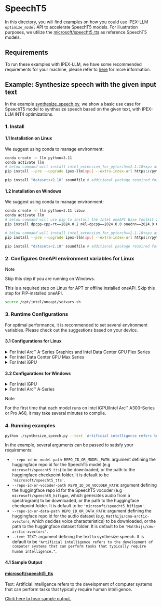 # SpeechT5
In this directory, you will find examples on how you could use IPEX-LLM `optimize_model` API to accelerate SpeechT5 models. For illustration purposes, we utilize the [microsoft/speecht5_tts](https://huggingface.co/microsoft/speecht5_tts) as reference SpeechT5 models.

## Requirements
To run these examples with IPEX-LLM, we have some recommended requirements for your machine, please refer to [here](../README.md#recommended-requirements) for more information.

## Example: Synthesize speech with the given input text
In the example [synthesize_speech.py](./synthesize_speech.py), we show a basic use case for SpeechT5 model to synthesize speech based on the given text, with IPEX-LLM INT4 optimizations.
### 1. Install
#### 1.1 Installation on Linux
We suggest using conda to manage environment:
```bash
conda create -n llm python=3.11
conda activate llm
# below command will install intel_extension_for_pytorch==2.1.10+xpu as default
pip install --pre --upgrade ipex-llm[xpu] --extra-index-url https://pytorch-extension.intel.com/release-whl/stable/xpu/us/

pip install "datasets<2.18" soundfile # additional package required for SpeechT5 to conduct generation
```

#### 1.2 Installation on Windows
We suggest using conda to manage environment:
```bash
conda create -n llm python=3.11 libuv
conda activate llm
# below command will use pip to install the Intel oneAPI Base Toolkit 2024.0
pip install dpcpp-cpp-rt==2024.0.2 mkl-dpcpp==2024.0.0 onednn==2024.0.0

# below command will install intel_extension_for_pytorch==2.1.10+xpu as default
pip install --pre --upgrade ipex-llm[xpu] --extra-index-url https://pytorch-extension.intel.com/release-whl/stable/xpu/us/

pip install "datasets<2.18" soundfile # additional package required for SpeechT5 to conduct generation
```

### 2. Configures OneAPI environment variables for Linux

> [!NOTE]
> Skip this step if you are running on Windows.

This is a required step on Linux for APT or offline installed oneAPI. Skip this step for PIP-installed oneAPI.

```bash
source /opt/intel/oneapi/setvars.sh
```

### 3. Runtime Configurations
For optimal performance, it is recommended to set several environment variables. Please check out the suggestions based on your device.
#### 3.1 Configurations for Linux
<details>

<summary>For Intel Arc™ A-Series Graphics and Intel Data Center GPU Flex Series</summary>

```bash
export USE_XETLA=OFF
export SYCL_PI_LEVEL_ZERO_USE_IMMEDIATE_COMMANDLISTS=1
export SYCL_CACHE_PERSISTENT=1
```

</details>

<details>

<summary>For Intel Data Center GPU Max Series</summary>

```bash
export LD_PRELOAD=${LD_PRELOAD}:${CONDA_PREFIX}/lib/libtcmalloc.so
export SYCL_PI_LEVEL_ZERO_USE_IMMEDIATE_COMMANDLISTS=1
export SYCL_CACHE_PERSISTENT=1
export ENABLE_SDP_FUSION=1
```
> Note: Please note that `libtcmalloc.so` can be installed by `conda install -c conda-forge -y gperftools=2.10`.
</details>

<details>

<summary>For Intel iGPU</summary>

```bash
export SYCL_CACHE_PERSISTENT=1
export BIGDL_LLM_XMX_DISABLED=1
```

</details>

#### 3.2 Configurations for Windows
<details>

<summary>For Intel iGPU</summary>

```cmd
set SYCL_CACHE_PERSISTENT=1
set BIGDL_LLM_XMX_DISABLED=1
```

</details>

<details>

<summary>For Intel Arc™ A-Series</summary>

```cmd
set SYCL_CACHE_PERSISTENT=1
```

</details>

> [!NOTE]
> For the first time that each model runs on Intel iGPU/Intel Arc™ A300-Series or Pro A60, it may take several minutes to compile.
### 4. Running examples

```bash
python ./synthesize_speech.py --text 'Artificial intelligence refers to the development of computer systems that can perform tasks that typically require human intelligence.'
```

In the example, several arguments can be passed to satisfy your requirements:

- `--repo-id-or-model-path REPO_ID_OR_MODEL_PATH`: argument defining the huggingface repo id for the SpeechT5 model (e.g `microsoft/speecht5_tts`) to be downloaded, or the path to the huggingface checkpoint folder. It is default to be `'microsoft/speecht5_tts'`.
- `--repo-id-or-vocoder-path REPO_ID_OR_VOCODER_PATH`: argument defining the huggingface repo id for the SpeechT5 vocoder (e.g `microsoft/speecht5_hifigan`, which generates audio from a spectrogram) to be downloaded, or the path to the huggingface checkpoint folder. It is default to be `'microsoft/speecht5_hifigan'`.
- `--repo-id-or-data-path REPO_ID_OR_DATA_PATH`: argument defining the huggingface repo id for the audio dataset (e.g. `Matthijs/cmu-arctic-xvectors`, which decides voice characteristics) to be downloaded, or the path to the huggingface dataset folder. It is default to be `'Matthijs/cmu-arctic-xvectors'`.
- `--text TEXT`: argument defining the text to synthesize speech. It is default to be `"Artificial intelligence refers to the development of computer systems that can perform tasks that typically require human intelligence."`.

#### 4.1 Sample Output

#### [microsoft/speecht5_tts](https://huggingface.co/microsoft/speecht5_tts)

Text: Artificial intelligence refers to the development of computer systems that can perform tasks that typically require human intelligence.

[Click here to hear sample output.](https://llm-assets.readthedocs.io/en/latest/_downloads/f0bebfbe8c350b71fe565a82192c079b/speech-t5-example-output.wav)
